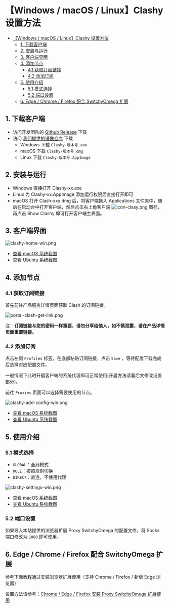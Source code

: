 # 【Windows / macOS / Linux】Clashy 设置方法
- [【Windows / macOS / Linux】Clashy 设置方法](#windows--macos--linuxclashy-设置方法)
  - [1. 下载客户端](#1-下载客户端)
  - [2. 安装与运行](#2-安装与运行)
  - [3. 客户端界面](#3-客户端界面)
  - [4. 添加节点](#4-添加节点)
    - [4.1 获取订阅链接](#41-获取订阅链接)
    - [4.2 添加订阅](#42-添加订阅)
  - [5. 使用介绍](#5-使用介绍)
    - [5.1 模式选择](#51-模式选择)
    - [5.2 端口设置](#52-端口设置)
  - [6. Edge / Chrome / Firefox 配合 SwitchyOmega 扩展](#6-edge--chrome--firefox-配合-switchyomega-扩展)

## 1. 下载客户端

- 访问开发团队的 [GIthub Release](https://github.com/SpongeNobody/Clashy/releases) 下载
- 访问 [我们提供的镜像仓库](https://repo.trojan-cdn.com/Clashy/LatestRelease/) 下载  
  - Windows 下载 `Clashy-版本号.exe`
  - macOS 下载 `Clashy-版本号.dmg`
  - Linux 下载 `Clashy-版本号.AppImage`

## 2. 安装与运行

- Windows 直接打开 Clashy-xx.exe
- Linux 为 Clashy-xx.AppImage 添加运行权限后直接打开即可
- macOS 打开 Clash-xxx.dmg 后，将客户端拖入 Applications 文件夹中，随后在启动台中打开客户端，然后点击右上角客户端 ![icon-clasy.png](/images/icon-clashy.png) 图标，再点击 Show Clashy 即可打开客户端主界面。

## 3. 客户端界面

![clashy-home-win.png](/images/trojan/clashy/clashy-home-win.png)  

- [查看 macOS 系统截图](/images/trojan/clashy/clashy-home-mac.png)  
- [查看 Ubuntu 系统截图](/images/trojan/clashy/clashy-home-ubuntu.png)  

## 4. 添加节点

### 4.1 获取订阅链接

首先前往产品服务详情页面获取 Clash 的订阅链接。

![portal-clash-get-link.png](/images/portal-clash-get-link.png)

注：**订阅链接与您的密码一样重要，请勿分享给他人，如不慎泄露，请在产品详情页面重置链接。**

### 4.2 添加订阅

点击左侧 `Profiles` 标签，在底部粘贴订阅链接，点击 `Save` ，等待配置下载完成后选择对应配置文件。

一般情况下此时开启客户端的系统代理即可正常使用(开启方法请看后文修改设置部分)。

前往 `Proxies` 页面可以选择需要使用的节点。

![clashy-add-config-win.png](/images/trojan/clashy/clashy-add-config-win.png)  

- [查看 macOS 系统截图](/images/trojan/clashy/clashy-add-config-mac.png)  
- [查看 Ubuntu 系统截图](/images/trojan/clashy/clashy-add-config-ubuntu.png)  

## 5. 使用介绍

### 5.1 模式选择

- `GLOBAL`：全局模式
- `RULE`：按照规则切换
- `DIRECT`：直连，不使用代理

![clashy-settings-win.png](/images/trojan/clashy/clashy-settings-win.png) 

- [查看 macOS 系统截图](/images/trojan/clashy/clashy-settings-mac.png) 
- [查看 Ubuntu 系统截图](/images/trojan/clashy/clashy-settings-ubuntu.png) 


### 5.2 端口设置

如果导入本站提供的浏览器扩展 Proxy SwitchyOmega 的配置文件，将 Socks 端口修改为 `1080` 即可使用。

## 6. Edge / Chrome / Firefox 配合 SwitchyOmega 扩展

参考下面教程通过安装浏览器扩展使用（支持 Chrome / Firefox / 新版 Edge 浏览器）

设置方法请参考：[Chrome / Edge / Firefox 安装 Proxy SwitchyOmega 扩展使用](/zh_CN/browser/proxy-switchyomega-setup-guide.md)  